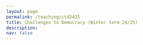 ```yaml
---
layout: page
permalink: /teaching/ctd2425
title: Challenges to Democracy (Winter term 24/25)
description: 
nav: false
---
```


<html lang="en">
<head>
    <meta charset="UTF-8">
    <meta name="viewport" content="width=device-width, initial-scale=1.0">
    <title>Fancy Table</title>
    <style>
        .fancy-table {
            width: 100%;
            border-collapse: collapse;
            text-align: left;
            vertical-align: top;
        }
        .fancy-table th, .fancy-table td {
            padding: 12px;
            border: 1px solid #ddd;
            text-align: left;
            vertical-align: top;
        }
        .fancy-table th {
            background-color: #f4f4f4;
            font-weight: bold;
        }
        .fancy-table tr:nth-child(even) {
            background-color: #f9f9f9;
        }
        .fancy-table tr:hover {
            background-color: #f1f1f1;
        }

        .plain-table {
            width: 100%;
            text-align: left;
            vertical-align: top;
        }
        .plain-table th, .plain-table td {
            padding: 12px;
        }
    </style>
</head>
<body>
    <h3>Content</h3><br>
    <p>The seminar seeks to analyse the current challenges democratic regimes face. It is structured along three blocks. In the first block, we will learn about the essential features of a democracy and discover what shapes the quality of democracy. In a second block, we will engage with different empirical analyses of the current state of democratization and democratic systems. We will zero in on how institutions are sidelined; how actors, such as far-right parties, challenge democracies; and how democracy is threatened by crises. In the third block, we will look at potential solutions and scenarios of how democracy could cope with the current challenges. </p>
    You can download the most recent version of the syllabus <a href="{{ site.url }}assets/pdf/ctd2425/ctd_syllabus.pdf">here</a>.
    <br>

	The seminar takes place weekly, on Wednesday (12:15-13:45) in seminar room SCH 100.107.  
    <br>	
	<br>
	<h3>Material</h3>
	<br>
	<h4>Week 1: Introduction</h4>
	In this session, we will get to know each other and discuss some logistics about the seminar. Moreover, a brief introduction into the topic is given.  <br>
	<br>
	<a href="{{ site.url }}assets/pdf/ctd2425/introduction.pdf">Slides</a> <br>
	<br>
	<h4>Week 2: Concepts</h4>
	The second week is all about concepts on democracy. We will discuss different levels of abstraction in defining democracy and talk about the tension between some democratic principles.  <br>
	<br>
	<a href="{{ site.url }}assets/pdf/ctd2425/concepts.pdf">Slides</a><br>
	<br>
	<h4>Week 3: Democracy - A Winning Formula?</h4>
	We will discuss Fukuyama's influential work on "The End of History" and compare it with recent developments around the globe. What's the state of democracy nowadays? Moreover, the session will introduce students to different sources measuring the quality of democracy, which they can apply for their own projects.
	<br>
	<a href="{{ site.url }}assets/pdf/ctd2425/state_democracy.pdf">Slides</a><br>
	<br>
	<h4>Week 4: Field phase</h4>
	There is no session in this week. Instead, you will work on the podcast project. <br>
	<br>
	<h4>Week 5: Challenges and Facilitators of Democratization (Part 1)</h4>
	In this week, we will discuss potential causes of democratization. Moreover, we will engage with empirical articles that focus on facilitators and challenges of democratization. <br>
	<a href="{{ site.url }}assets/pdf/ctd2425/democratization.pdf">Slides</a><br>
	<br>
	<h4>Week 6: Challenges and Facilitators of Democratization (Part 2)</h4>
	This is a continuation of last week. First, you present your podcast project before we discuss how state repression triggers backlash among citizens. <br>
	<a href="{{ site.url }}assets/pdf/ctd2425/democratization_part2.pdf">Slides</a><br>
	<br>
	<h4>Week 7: Stretching the Rules of the Game</h4>
	We will discuss how democracies erode gradually by taking a closer look at the book "How Democracies Die" by Stephen Levitsky and Daniel Ziblatt (2017)<br>
	<a href="{{ site.url }}assets/pdf/ctd2425/backsliding.pdf">Slides</a><br>
	<br>
	<h4>Week 8: Democratic Norms and Affective Polarization</h4>
	In this week, we will look on how (if) affective polarization undermines democratic norms. <br>
	<a href="{{ site.url }}assets/pdf/ctd2425/norms_ap.pdf">Slides</a><br>
	<br>
	<h4>Week 9: Global Crises</h4>
	Crises resulting from a pandemic, economic recessions or climate change require appropriate governance. In this session, we will discuss the tension between the climate crisis and the
future of democracy. <br>
	<a href="{{ site.url }}assets/pdf/ctd2425/crises.pdf">Slides</a><br>
	<br>
	<h4>Week 10: Strengthening Institutions </h4>
	Institutions are key when analysing democratic backsliding. But could these be strengthened to safeguard democracy from erosion?<br>
	<a href="{{ site.url }}assets/pdf/ctd2425/solutions_institutions_notes.pdf">Slides</a><br>
	<br>